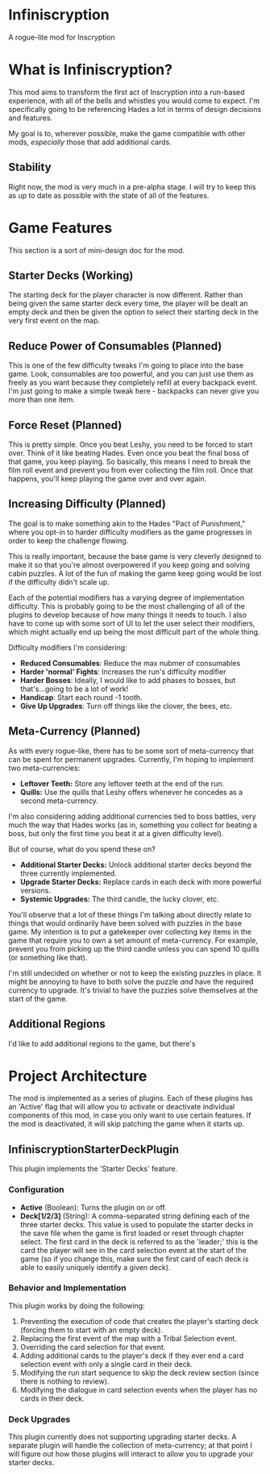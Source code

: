# Infiniscryption
A rogue-lite mod for Inscryption

# What is Infiniscryption?
This mod aims to transform the first act of Inscryption into a run-based experience, with all of the bells and whistles you would come to expect. I'm specifically going to be referencing Hades a lot in terms of design decisions and features.

My goal is to, wherever possible, make the game compatible with other mods, *especially* those that add additional cards.

## Stability
Right now, the mod is very much in a pre-alpha stage. I will try to keep this as up to date as possible with the state of all of the features.

# Game Features
This section is a sort of mini-design doc for the mod.

## Starter Decks (Working)
The starting deck for the player character is now different. Rather than being given the same starter deck every time, the player will be dealt an empty deck and then be given the option to select their starting deck in the very first event on the map.

## Reduce Power of Consumables (Planned)
This is one of the few difficulty tweaks I'm going to place into the base game. Look, consumables are too powerful, and you can just use them as freely as you want because they completely refill at every backpack event. I'm just going to make a simple tweak here - backpacks can never give you more than one item.

## Force Reset (Planned)
This is pretty simple. Once you beat Leshy, you need to be forced to start over. Think of it like beating Hades. Even once you beat the final boss of that game, you keep playing. So basically, this means I need to break the film roll event and prevent you from ever collecting the film roll. Once that happens, you'll keep playing the game over and over again.

## Increasing Difficulty (Planned)
The goal is to make something akin to the Hades "Pact of Punishment," where you opt-in to harder difficulty modifiers as the game progresses in order to keep the challenge flowing.

This is really important, because the base game is very cleverly designed to make it so that you're almost overpowered if you keep going and solving cabin puzzles. A lot of the fun of making the game keep going would be lost if the difficulty didn't scale up.

Each of the potential modifiers has a varying degree of implementation difficulty. This is probably going to be the most challenging of all of the plugins to develop because of how many things it needs to touch. I also have to come up with some sort of UI to let the user select their modifiers, which might actually end up being the most difficult part of the whole thing.

Difficulty modifiers I'm considering:

- **Reduced Consumables**: Reduce the max nubmer of consumables
- **Harder 'normal' Fights**: Increases the run's difficulty modifier
- **Harder Bosses**: Ideally, I would like to add phases to bosses, but that's...going to be a lot of work!
- **Handicap**: Start each round -1 tooth.
- **Give Up Upgrades**: Turn off things like the clover, the bees, etc.

## Meta-Currency (Planned)
As with every rogue-like, there has to be some sort of meta-currency that can be spent for permanent upgrades. Currently, I'm hoping to implement two meta-currencies:

- **Leftover Teeth:** Store any leftover teeth at the end of the run.
- **Quills:** Use the quills that Leshy offers whenever he concedes as a second meta-currency.

I'm also considering adding additional currencies tied to boss battles, very much the way that Hades works (as in, something you collect for beating a boss, but only the first time you beat it at a given difficulty level).

But of course, what do you spend these on?

- **Additional Starter Decks:** Unlock additional starter decks beyond the three currently implemented.
- **Upgrade Starter Decks:** Replace cards in each deck with more powerful versions.
- **Systemic Upgrades:** The third candle, the lucky clover, etc.

You'll observe that a lot of these things I'm talking about directly relate to things that would ordinarily have been solved with puzzles in the base game. My intention is to put a gatekeeper over collecting key items in the game that require you to own a set amount of meta-currency. For example, prevent you from picking up the third candle unless you can spend 10 quills (or something like that).

I'm still undecided on whether or not to keep the existing puzzles in place. It might be annoying to have to both solve the puzzle *and* have the required currency to upgrade. It's trivial to have the puzzles solve themselves at the start of the game.

## Additional Regions

I'd like to add additional regions to the game, but there's 

# Project Architecture
The mod is implemented as a series of plugins. Each of these plugins has an 'Active' flag that will allow you to activate or deactivate individual components of this mod, in case you only want to use certain features. If the mod is deactivated, it will skip patching the game when it starts up.

## InfiniscryptionStarterDeckPlugin
This plugin implements the 'Starter Decks' feature.

### Configuration

- **Active** (Boolean): Turns the plugin on or off.
- **Deck\[1/2/3]** (String): A comma-separated string defining each of the three starter decks. This value is used to populate the starter decks in the save file when the game is first loaded or reset through chapter select. The first card in the deck is referred to as the 'leader;' this is the card the player will see in the card selection event at the start of the game (so if you change this, make sure the first card of each deck is able to easily uniquely identify a given deck).

### Behavior and Implementation
This plugin works by doing the following:

1. Preventing the execution of code that creates the player's starting deck (forcing them to start with an empty deck).
2. Replacing the first event of the map with a Tribal Selection event.
3. Overriding the card selection for that event.
4. Adding additional cards to the player's deck if they ever end a card selection event with only a single card in their deck.
5. Modifying the run start sequence to skip the deck review section (since there is nothing to review).
6. Modifying the dialogue in card selection events when the player has no cards in their deck.

### Deck Upgrades
This plugin currently does not supporting upgrading starter decks. A separate plugin will handle the collection of meta-currency; at that point I will figure out how those plugins will interact to allow you to upgrade your starter decks.